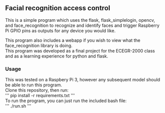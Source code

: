 ## Facial recognition access control  

This is a simple program which uses the flask, flask_simplelogin, opencv, and face_recognition to recognize and identify faces and
trigger Raspberry Pi GPIO pins as outputs for any device you would like.  

This program also includes a webapp if you wish to view what the face_recognition library is doing.  
This program was developed as a final project for the ECEGR-2000 class and as a learning experience for python and flask.

### Usage  
This was tested on a Raspbery Pi 3, however any subsequent model should be able to run this program.  
Clone this repository, then run:  
'''
pip install -r requirements.txt
'''  
To run the program, you can just run the included bash file:  
'''
./run.sh
'''
